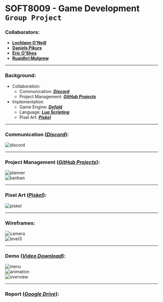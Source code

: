 <!--https://github.com/darsaveli/Readme-Markdown-Syntax-->
<!--https://github.com/ikatyang/emoji-cheat-sheet/blob/master/README.md-->

# SOFT8009 - Game Development `Group Project`

### Collaborators:
* **[Lochlann O'Neill](https://github.com/lochlannoneill)**  
* **[Daniels Pikurs](https://github.com/danielspikurs)**  
* **[Eric O'Shea](https://github.com/ericosheacork)**  
* **[Ruaidhri Mulgrew](https://github.com/RuaidhriMulgrew)**  

-----

### Background:
* Collaboration:
  * Communication: ***[Discord](https://discord.gg/SKTmfVWEtJ)***
  * Project Management: ***[GitHub Projects](https://github.com/users/lochlannoneill/projects/2)***
* Implementation
  * Game Engine: ***[Defold](https://defold.com/)***  
  * Language: ***[Lua Scripting](https://www.lua.org/)***  
  * Pixel Art: ***[Piskel](https://www.piskelapp.com/)***  

-----

### Communication **(*[Discord](https://discord.gg/SKTmfVWEtJ)*)**:
![discord](https://github.com/lochlannoneill/SOFT8009-GameDevelopment-Group/blob/main/Report/Screenshots/discord.png?raw=true)  

-----

### Project Management **(*[GitHub Projects](https://github.com/users/lochlannoneill/projects/2)*)**:
![planner](https://github.com/lochlannoneill/SOFT8009-Game-Development/blob/main/Report/Screenshots/Planner.PNG?raw=true)  
![kanban](https://github.com/lochlannoneill/SOFT8009-Game-Development/blob/main/Report/Screenshots/Kanban.PNG?raw=true)  

-----

### Pixel Art **(*[Piskel](https://www.piskelapp.com/)*)**:
![piskel](https://github.com/lochlannoneill/SOFT8009-GameDevelopment-Group/blob/main/Report/Screenshots/art_player2.png)  

-----

### Wireframes:
![camera](https://github.com/lochlannoneill/SOFT8009-GameDevelopment-Group/blob/main/Report/Screenshots/wireframe_camera.png)  
![level3](https://github.com/lochlannoneill/SOFT8009-GameDevelopment-Group/blob/main/Report/Screenshots/wireframe_level3.png)  

-----

### Demo **(*[Video Download](https://github.com/lochlannoneill/SOFT8009-Game-Development-Group/blob/main/demo_video.mp4)*)**:
![menu](https://github.com/lochlannoneill/SOFT8009-GameDevelopment-Group/blob/main/Report/Screenshots/menu.png)  
![animation](https://github.com/lochlannoneill/SOFT8009-GameDevelopment-Group/blob/main/Report/Screenshots/animation_key.png)  
![overview](https://github.com/lochlannoneill/SOFT8009-GameDevelopment-Group/blob/main/Report/Screenshots/overview.png)  

-----

### Report **(*[Google Drive](https://docs.google.com/document/d/1LDDofAmBIzmuovxZfRPw5pQWtj--uftGkp9igMtl8As/edit?usp=sharing)*)**:

